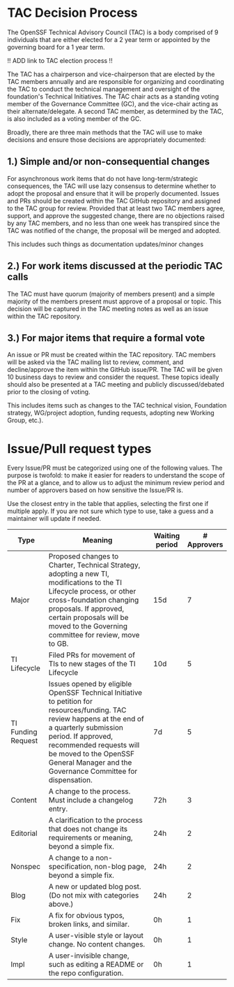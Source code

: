 # TAC Decision Process #

The OpenSSF Technical Advisory Council (TAC) is a body comprised of 9 individuals that are either elected for a 2 year term or appointed by the governing board for a 1 year term.  

 !! ADD link to TAC election process !!

The TAC has a chairperson and vice-chairperson that are elected by the TAC members annually and are responsible for organizing and coordinating the TAC to conduct the technical management and oversight of the foundation's Technical Initiatives.  The TAC chair acts as a standing voting member of the Governance Committee (GC), and the vice-chair acting as their alternate/delegate.  A second TAC member, as determined by the TAC, is also included as a voting member of the GC. 

Broadly, there are three main methods that the TAC will use to make decisions and ensure those decisions are appropriately documented:

## 1.) Simple and/or non-consequential changes ##
For asynchronous work items that do not have long-term/strategic consequences, the TAC will use lazy consensus to determine whether to adopt the proposal and ensure that it will be properly documented.  Issues and PRs should be created within the TAC GitHub repository and assigned to the TAC group for review.  Provided that at least two TAC members agree, support, and approve the suggested change, there are no objections raised by any TAC members, and no less than one week has transpired since the TAC was notified of the change, the proposal will be merged and adopted.

This includes such things as documentation updates/minor changes


## 2.) For work items discussed at the periodic TAC calls ##
The TAC must have quorum (majority of members present) and a simple majority of the members present must approve of a proposal or topic.  This decision will be captured in the TAC meeting notes as well as an issue within the TAC repository. 



## 3.) For  major items that require a formal vote ##
An issue or PR must be created within the TAC repository.  TAC members will be asked via the TAC mailing list to review, comment, and decline/approve the item within the GitHub issue/PR.  The TAC will be given 10 business days to review and consider the request.  These topics ideally should also be presented at a TAC meeting and publicly discussed/debated prior to the closing of voting.  

This includes items such as changes to the TAC technical vision, Foundation strategy, WG/project adoption, funding requests, adopting new Working Group, etc.).

# Issue/Pull request types #

Every Issue/PR must be categorized using one of the following <type> values. The purpose is twofold: to make it easier for readers to understand the scope of the PR at a glance, and to allow us to adjust the minimum review period and number of approvers based on how sensitive the Issue/PR is.

Use the closest entry in the table that applies, selecting the first one if multiple apply. If you are not sure which type to use, take a guess and a maintainer will update if needed.

|  Type  | Meaning | Waiting period |	# Approvers |
| ------ | ------- | -------------- | ----------- |
| Major  | Proposed changes to Charter, Technical Strategy, adopting a new TI, modifications to the TI Lifecycle process, or other cross-foundation changing proposals.  If approved, certain proposals will be moved to the Governing committee for review, move to GB. | 15d | 7 |
| TI Lifecycle | Filed PRs for movement of TIs to new stages of the TI Lifecycle | 10d | 5 |
| TI Funding Request | Issues opened by eligible OpenSSF Technical Initiative to petition for resources/funding. TAC review happens at the end of a quarterly submission period. If approved, recommended requests will be moved to the OpenSSF General Manager and the Governance Committee for dispensation. | 7d | 5 |
| Content |	A change to the process. Must include a changelog entry. |	72h |	3 |
| Editorial |	A clarification to the process that does not change its requirements or meaning, beyond a simple fix. |	24h |	2 |
| Nonspec | 	A change to a non-specification, non-blog page, beyond a simple fix. |	24h |	2 |
| Blog | 	A new or updated blog post. (Do not mix with categories above.) | 	24h |	2 |
| Fix |	A fix for obvious typos, broken links, and similar. |	0h |	1 |
| Style |	A user-visible style or layout change. No content changes. |	0h |	1 |
| Impl | 	A user-invisible change, such as editing a README or the repo configuration. |	0h | 	1 |

